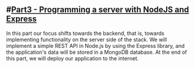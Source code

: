 #[Part3 - Programming a server with NodeJS and Express](https://fullstackopen.com/en/part3)
---
In this part our focus shifts towards the backend, that is, towards implementing functionality on the server side of the stack. We will implement a simple REST API in Node.js by using the Express library, and the application's data will be stored in a MongoDB database. At the end of this part, we will deploy our application to the internet.
